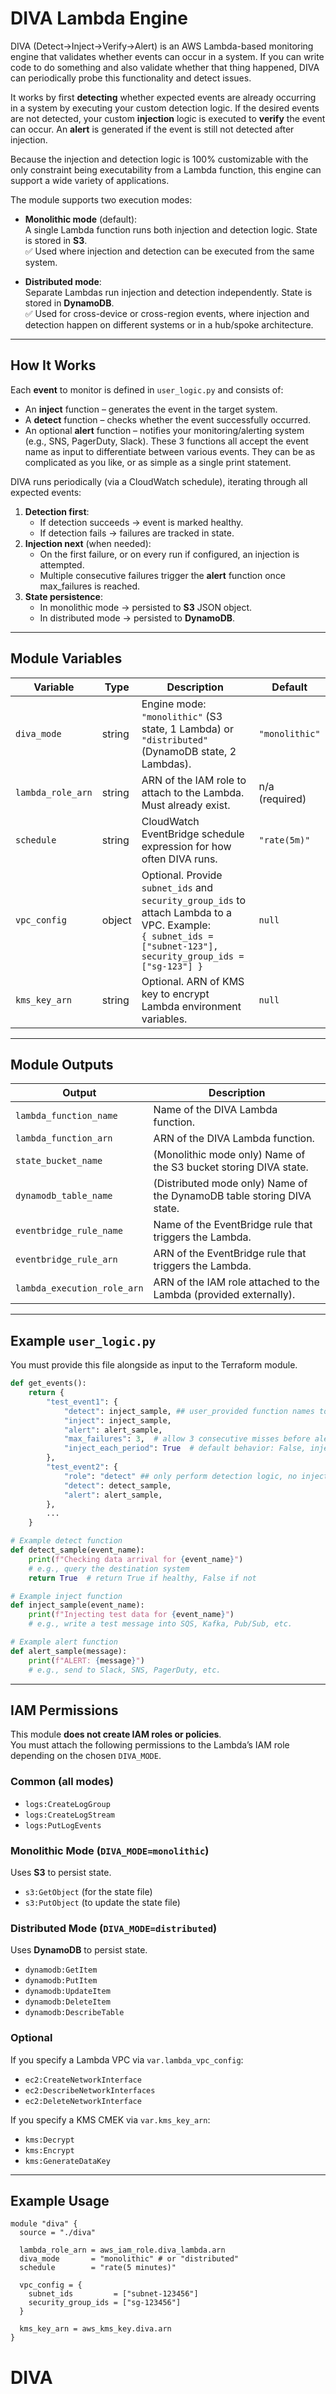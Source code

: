 # DIVA Lambda Engine

DIVA (Detect->Inject->Verify->Alert) is an AWS Lambda-based monitoring engine that validates whether events can occur in a system.
If you can write code to do something and also validate whether that thing happened, DIVA can periodically probe this functionality and detect issues.

It works by first **detecting** whether expected events are already occurring in a system by executing your custom detection logic. 
If the desired events are not detected, your custom **injection** logic is executed to **verify** the event can occur. 
An **alert** is generated if the event is still not detected after injection.

Because the injection and detection logic is 100% customizable with the only constraint being executability from a Lambda function, this engine can support a wide variety of applications.

The module supports two execution modes:

- **Monolithic mode** (default):  
  A single Lambda function runs both injection and detection logic. State is stored in **S3**.  
  ✅ Used where injection and detection can be executed from the same system.

- **Distributed mode**:  
  Separate Lambdas run injection and detection independently. State is stored in **DynamoDB**.  
  ✅ Used for cross-device or cross-region events, where injection and detection happen on different systems or in a hub/spoke architecture.

---

## How It Works

Each **event** to monitor is defined in `user_logic.py` and consists of:
- An **inject** function – generates the event in the target system.
- A **detect** function – checks whether the event successfully occurred.
- An optional **alert** function – notifies your monitoring/alerting system (e.g., SNS, PagerDuty, Slack).
These 3 functions all accept the event name as input to differentiate between various events.
They can be as complicated as you like, or as simple as a single print statement.

DIVA runs periodically (via a CloudWatch schedule), iterating through all expected events:
1. **Detection first**:  
   - If detection succeeds → event is marked healthy.
   - If detection fails → failures are tracked in state.
2. **Injection next** (when needed):  
   - On the first failure, or on every run if configured, an injection is attempted.
   - Multiple consecutive failures trigger the **alert** function once max_failures is reached.
3. **State persistence**:  
   - In monolithic mode → persisted to **S3** JSON object.
   - In distributed mode → persisted to **DynamoDB**.

---

## Module Variables

| Variable           | Type     | Description                                                                 | Default        |
|--------------------|----------|-----------------------------------------------------------------------------|----------------|
| `diva_mode`        | string   | Engine mode: `"monolithic"` (S3 state, 1 Lambda) or `"distributed"` (DynamoDB state, 2 Lambdas). | `"monolithic"` |
| `lambda_role_arn`  | string   | ARN of the IAM role to attach to the Lambda. Must already exist.            | n/a (required) |
| `schedule`         | string   | CloudWatch EventBridge schedule expression for how often DIVA runs.         | `"rate(5m)"`   |
| `vpc_config`       | object   | Optional. Provide `subnet_ids` and `security_group_ids` to attach Lambda to a VPC. Example:<br>`{ subnet_ids = ["subnet-123"], security_group_ids = ["sg-123"] }` | `null` |
| `kms_key_arn`      | string   | Optional. ARN of KMS key to encrypt Lambda environment variables.           | `null`         |

---

## Module Outputs

| Output                    | Description |
|----------------------------|-------------|
| `lambda_function_name`     | Name of the DIVA Lambda function. |
| `lambda_function_arn`      | ARN of the DIVA Lambda function. |
| `state_bucket_name`        | (Monolithic mode only) Name of the S3 bucket storing DIVA state. |
| `dynamodb_table_name`      | (Distributed mode only) Name of the DynamoDB table storing DIVA state. |
| `eventbridge_rule_name`    | Name of the EventBridge rule that triggers the Lambda. |
| `eventbridge_rule_arn`     | ARN of the EventBridge rule that triggers the Lambda. |
| `lambda_execution_role_arn`| ARN of the IAM role attached to the Lambda (provided externally). |

---

## Example `user_logic.py`

You must provide this file alongside as input to the Terraform module.

```python
def get_events():
    return {
        "test_event1": {
            "detect": inject_sample, ## user_provided function names to invoke for detection/injection/alerting
            "inject": inject_sample,
            "alert": alert_sample,
            "max_failures": 3,  # allow 3 consecutive misses before alert
            "inject_each_period": True  # default behavior: False, inject only on first failure
        },
        "test_event2": {
            "role": "detect" ## only perform detection logic, no injection. Defaults to both
            "detect": detect_sample,
            "alert": alert_sample,
        },
        ...
    }

# Example detect function
def detect_sample(event_name):
    print(f"Checking data arrival for {event_name}")
    # e.g., query the destination system
    return True  # return True if healthy, False if not

# Example inject function
def inject_sample(event_name):
    print(f"Injecting test data for {event_name}")
    # e.g., write a test message into SQS, Kafka, Pub/Sub, etc.

# Example alert function
def alert_sample(message):
    print(f"ALERT: {message}")
    # e.g., send to Slack, SNS, PagerDuty, etc.
```
---

## IAM Permissions

This module **does not create IAM roles or policies**.  
You must attach the following permissions to the Lambda’s IAM role depending on the chosen `DIVA_MODE`.

### Common (all modes)
- `logs:CreateLogGroup`
- `logs:CreateLogStream`
- `logs:PutLogEvents`

### Monolithic Mode (`DIVA_MODE=monolithic`)
Uses **S3** to persist state.
- `s3:GetObject` (for the state file)
- `s3:PutObject` (to update the state file)

### Distributed Mode (`DIVA_MODE=distributed`)
Uses **DynamoDB** to persist state.
- `dynamodb:GetItem`
- `dynamodb:PutItem`
- `dynamodb:UpdateItem`
- `dynamodb:DeleteItem`
- `dynamodb:DescribeTable`

### Optional
If you specify a Lambda VPC via `var.lambda_vpc_config`:
- `ec2:CreateNetworkInterface`
- `ec2:DescribeNetworkInterfaces`
- `ec2:DeleteNetworkInterface`

If you specify a KMS CMEK via `var.kms_key_arn`:
- `kms:Decrypt`
- `kms:Encrypt`
- `kms:GenerateDataKey`

---

## Example Usage

```hcl
module "diva" {
  source = "./diva"

  lambda_role_arn = aws_iam_role.diva_lambda.arn
  diva_mode       = "monolithic" # or "distributed"
  schedule        = "rate(5 minutes)"

  vpc_config = {
    subnet_ids         = ["subnet-123456"]
    security_group_ids = ["sg-123456"]
  }

  kms_key_arn = aws_kms_key.diva.arn
}
```
# DIVA
